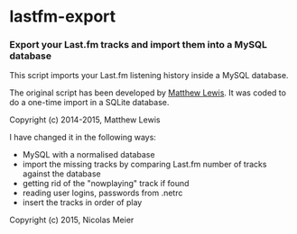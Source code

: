 # lastfm-export
### Export your Last.fm tracks and import them into a MySQL database

This script imports your Last.fm listening history inside a MySQL database.

The original script has been developed by [Matthew Lewis](http://mplewis.com/files/lastfm-scraper.html). It was coded to do a one-time import in a SQLite database.

Copyright (c) 2014-2015, Matthew Lewis

I have changed it in the following ways:                          
- MySQL with a normalised database                                
- import the missing tracks by comparing Last.fm number of tracks against the database
- getting rid of the "nowplaying" track if found
- reading user logins, passwords from .netrc
- insert the tracks in order of play

Copyright (c) 2015, Nicolas Meier
